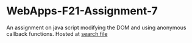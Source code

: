 # WebApps-F21-Assignment-7
An assignment on java script modifying the DOM and using anonymous callback functions.
Hosted at [search file](https://44-563-webapps-f21.github.io/webapps-f21-assignment-7-Yaramasu12/search.html/)